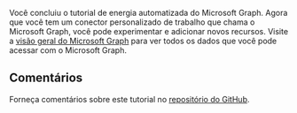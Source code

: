 <!-- markdownlint-disable MD002 MD041 -->

Você concluiu o tutorial de energia automatizada do Microsoft Graph. Agora que você tem um conector personalizado de trabalho que chama o Microsoft Graph, você pode experimentar e adicionar novos recursos. Visite a [visão geral do Microsoft Graph](/graph/overview) para ver todos os dados que você pode acessar com o Microsoft Graph.

## <a name="feedback"></a>Comentários

Forneça comentários sobre este tutorial no [repositório do GitHub](https://github.com/microsoftgraph/msgraph-training-powerautomate).
